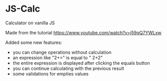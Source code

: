 # JS-Calc
Calculator on vanilla JS

Made from the tutorial https://www.youtube.com/watch?v=j59qQ7YWLxw

Added some new features: 
 + you can change operations without calculation
 + an expression like "2+=" is equal to " 2+2"
 + the entire expression is displayed after clicking the equals button
 + you can continue calculating with the previous result
 + some validations for empties values
